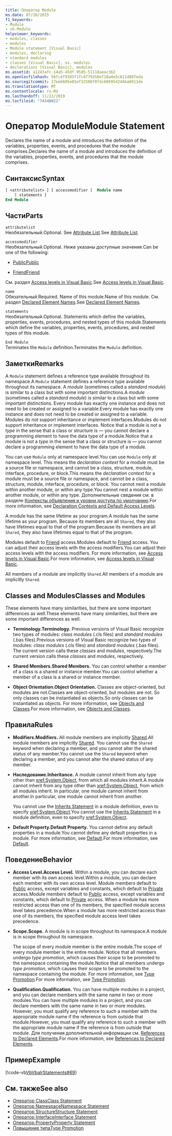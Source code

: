 ```yaml
---
title: Оператор Module
ms.date: 07/20/2015
f1_keywords:
- Module
- vb.Module
helpviewer_keywords:
- modules, classes
- modules
- Module statement [Visual Basic]
- modules, declaring
- standard modules
- classes [Visual Basic], vs. modules
- declarations [Visual Basic], modules
ms.assetid: a1243afc-14a5-45df-95d5-51118aeac362
ms.openlocfilehash: 56fc4f9383f1fc4779358ef18a4e5c611d897eda
ms.sourcegitcommit: 17ee6605e01ef32506f8fdc686954244ba6911de
ms.translationtype: MT
ms.contentlocale: ru-RU
ms.lasthandoff: 11/22/2019
ms.locfileid: "74348021"
---
```

# <a name="module-statement"></a><span data-ttu-id="8767f-102">Оператор Module</span><span class="sxs-lookup"><span data-stu-id="8767f-102">Module Statement</span></span>

<span data-ttu-id="8767f-103">Declares the name of a module and introduces the definition of the variables, properties, events, and procedures that the module comprises.</span><span class="sxs-lookup"><span data-stu-id="8767f-103">Declares the name of a module and introduces the definition of the variables, properties, events, and procedures that the module comprises.</span></span>

## <a name="syntax"></a><span data-ttu-id="8767f-104">Синтаксис</span><span class="sxs-lookup"><span data-stu-id="8767f-104">Syntax</span></span>

```vb
[ <attributelist> ] [ accessmodifier ]  Module name
    [ statements ]
End Module
```

## <a name="parts"></a><span data-ttu-id="8767f-105">Части</span><span class="sxs-lookup"><span data-stu-id="8767f-105">Parts</span></span>

`attributelist`  
<span data-ttu-id="8767f-106">Необязательный.</span><span class="sxs-lookup"><span data-stu-id="8767f-106">Optional.</span></span> <span data-ttu-id="8767f-107">See [Attribute List](../../../visual-basic/language-reference/statements/attribute-list.md).</span><span class="sxs-lookup"><span data-stu-id="8767f-107">See [Attribute List](../../../visual-basic/language-reference/statements/attribute-list.md).</span></span>

`accessmodifier`  
<span data-ttu-id="8767f-108">Необязательный.</span><span class="sxs-lookup"><span data-stu-id="8767f-108">Optional.</span></span> <span data-ttu-id="8767f-109">Ниже указаны доступные значения.</span><span class="sxs-lookup"><span data-stu-id="8767f-109">Can be one of the following:</span></span>

- [<span data-ttu-id="8767f-110">Public</span><span class="sxs-lookup"><span data-stu-id="8767f-110">Public</span></span>](../../../visual-basic/language-reference/modifiers/public.md)

- [<span data-ttu-id="8767f-111">Friend</span><span class="sxs-lookup"><span data-stu-id="8767f-111">Friend</span></span>](../../../visual-basic/language-reference/modifiers/friend.md)

<span data-ttu-id="8767f-112">См. раздел [Access levels in Visual Basic](../../../visual-basic/programming-guide/language-features/declared-elements/access-levels.md).</span><span class="sxs-lookup"><span data-stu-id="8767f-112">See [Access levels in Visual Basic](../../../visual-basic/programming-guide/language-features/declared-elements/access-levels.md).</span></span>

`name`  
<span data-ttu-id="8767f-113">Обязательный.</span><span class="sxs-lookup"><span data-stu-id="8767f-113">Required.</span></span> <span data-ttu-id="8767f-114">Name of this module.</span><span class="sxs-lookup"><span data-stu-id="8767f-114">Name of this module.</span></span> <span data-ttu-id="8767f-115">См. раздел [Declared Element Names](../../../visual-basic/programming-guide/language-features/declared-elements/declared-element-names.md).</span><span class="sxs-lookup"><span data-stu-id="8767f-115">See [Declared Element Names](../../../visual-basic/programming-guide/language-features/declared-elements/declared-element-names.md).</span></span>

`statements`  
<span data-ttu-id="8767f-116">Необязательный.</span><span class="sxs-lookup"><span data-stu-id="8767f-116">Optional.</span></span> <span data-ttu-id="8767f-117">Statements which define the variables, properties, events, procedures, and nested types of this module.</span><span class="sxs-lookup"><span data-stu-id="8767f-117">Statements which define the variables, properties, events, procedures, and nested types of this module.</span></span>

`End Module`  
<span data-ttu-id="8767f-118">Terminates the `Module` definition.</span><span class="sxs-lookup"><span data-stu-id="8767f-118">Terminates the `Module` definition.</span></span>

## <a name="remarks"></a><span data-ttu-id="8767f-119">Заметки</span><span class="sxs-lookup"><span data-stu-id="8767f-119">Remarks</span></span>

<span data-ttu-id="8767f-120">A `Module` statement defines a reference type available throughout its namespace.</span><span class="sxs-lookup"><span data-stu-id="8767f-120">A `Module` statement defines a reference type available throughout its namespace.</span></span> <span data-ttu-id="8767f-121">A *module* (sometimes called a *standard module*) is similar to a class but with some important distinctions.</span><span class="sxs-lookup"><span data-stu-id="8767f-121">A *module* (sometimes called a *standard module*) is similar to a class but with some important distinctions.</span></span> <span data-ttu-id="8767f-122">Every module has exactly one instance and does not need to be created or assigned to a variable.</span><span class="sxs-lookup"><span data-stu-id="8767f-122">Every module has exactly one instance and does not need to be created or assigned to a variable.</span></span> <span data-ttu-id="8767f-123">Modules do not support inheritance or implement interfaces.</span><span class="sxs-lookup"><span data-stu-id="8767f-123">Modules do not support inheritance or implement interfaces.</span></span> <span data-ttu-id="8767f-124">Notice that a module is not a *type* in the sense that a class or structure is — you cannot declare a programming element to have the data type of a module.</span><span class="sxs-lookup"><span data-stu-id="8767f-124">Notice that a module is not a *type* in the sense that a class or structure is — you cannot declare a programming element to have the data type of a module.</span></span>

<span data-ttu-id="8767f-125">You can use `Module` only at namespace level.</span><span class="sxs-lookup"><span data-stu-id="8767f-125">You can use `Module` only at namespace level.</span></span> <span data-ttu-id="8767f-126">This means the *declaration context* for a module must be a source file or namespace, and cannot be a class, structure, module, interface, procedure, or block.</span><span class="sxs-lookup"><span data-stu-id="8767f-126">This means the *declaration context* for a module must be a source file or namespace, and cannot be a class, structure, module, interface, procedure, or block.</span></span> <span data-ttu-id="8767f-127">You cannot nest a module within another module, or within any type.</span><span class="sxs-lookup"><span data-stu-id="8767f-127">You cannot nest a module within another module, or within any type.</span></span> <span data-ttu-id="8767f-128">Дополнительные сведения см. в разделе [Контексты объявления и уровни доступа по умолчанию](../../../visual-basic/language-reference/statements/declaration-contexts-and-default-access-levels.md).</span><span class="sxs-lookup"><span data-stu-id="8767f-128">For more information, see [Declaration Contexts and Default Access Levels](../../../visual-basic/language-reference/statements/declaration-contexts-and-default-access-levels.md).</span></span>

<span data-ttu-id="8767f-129">A module has the same lifetime as your program.</span><span class="sxs-lookup"><span data-stu-id="8767f-129">A module has the same lifetime as your program.</span></span> <span data-ttu-id="8767f-130">Because its members are all `Shared`, they also have lifetimes equal to that of the program.</span><span class="sxs-lookup"><span data-stu-id="8767f-130">Because its members are all `Shared`, they also have lifetimes equal to that of the program.</span></span>

<span data-ttu-id="8767f-131">Modules default to [Friend](../../../visual-basic/language-reference/modifiers/friend.md) access.</span><span class="sxs-lookup"><span data-stu-id="8767f-131">Modules default to [Friend](../../../visual-basic/language-reference/modifiers/friend.md) access.</span></span> <span data-ttu-id="8767f-132">You can adjust their access levels with the access modifiers.</span><span class="sxs-lookup"><span data-stu-id="8767f-132">You can adjust their access levels with the access modifiers.</span></span> <span data-ttu-id="8767f-133">For more information, see [Access levels in Visual Basic](../../../visual-basic/programming-guide/language-features/declared-elements/access-levels.md).</span><span class="sxs-lookup"><span data-stu-id="8767f-133">For more information, see [Access levels in Visual Basic](../../../visual-basic/programming-guide/language-features/declared-elements/access-levels.md).</span></span>

<span data-ttu-id="8767f-134">All members of a module are implicitly `Shared`.</span><span class="sxs-lookup"><span data-stu-id="8767f-134">All members of a module are implicitly `Shared`.</span></span>

## <a name="classes-and-modules"></a><span data-ttu-id="8767f-135">Classes and Modules</span><span class="sxs-lookup"><span data-stu-id="8767f-135">Classes and Modules</span></span>

<span data-ttu-id="8767f-136">These elements have many similarities, but there are some important differences as well.</span><span class="sxs-lookup"><span data-stu-id="8767f-136">These elements have many similarities, but there are some important differences as well.</span></span>

- <span data-ttu-id="8767f-137">**Terminology.**</span><span class="sxs-lookup"><span data-stu-id="8767f-137">**Terminology.**</span></span> <span data-ttu-id="8767f-138">Previous versions of Visual Basic recognize two types of modules: *class modules* (.cls files) and *standard modules* (.bas files).</span><span class="sxs-lookup"><span data-stu-id="8767f-138">Previous versions of Visual Basic recognize two types of modules: *class modules* (.cls files) and *standard modules* (.bas files).</span></span> <span data-ttu-id="8767f-139">The current version calls these *classes* and *modules*, respectively.</span><span class="sxs-lookup"><span data-stu-id="8767f-139">The current version calls these *classes* and *modules*, respectively.</span></span>

- <span data-ttu-id="8767f-140">**Shared Members.**</span><span class="sxs-lookup"><span data-stu-id="8767f-140">**Shared Members.**</span></span> <span data-ttu-id="8767f-141">You can control whether a member of a class is a shared or instance member.</span><span class="sxs-lookup"><span data-stu-id="8767f-141">You can control whether a member of a class is a shared or instance member.</span></span>

- <span data-ttu-id="8767f-142">**Object Orientation.**</span><span class="sxs-lookup"><span data-stu-id="8767f-142">**Object Orientation.**</span></span> <span data-ttu-id="8767f-143">Classes are object-oriented, but modules are not.</span><span class="sxs-lookup"><span data-stu-id="8767f-143">Classes are object-oriented, but modules are not.</span></span> <span data-ttu-id="8767f-144">So only classes can be instantiated as objects.</span><span class="sxs-lookup"><span data-stu-id="8767f-144">So only classes can be instantiated as objects.</span></span> <span data-ttu-id="8767f-145">For more information, see [Objects and Classes](../../../visual-basic/programming-guide/language-features/objects-and-classes/index.md).</span><span class="sxs-lookup"><span data-stu-id="8767f-145">For more information, see [Objects and Classes](../../../visual-basic/programming-guide/language-features/objects-and-classes/index.md).</span></span>

## <a name="rules"></a><span data-ttu-id="8767f-146">Правила</span><span class="sxs-lookup"><span data-stu-id="8767f-146">Rules</span></span>

- <span data-ttu-id="8767f-147">**Modifiers.**</span><span class="sxs-lookup"><span data-stu-id="8767f-147">**Modifiers.**</span></span> <span data-ttu-id="8767f-148">All module members are implicitly [Shared](../../../visual-basic/language-reference/modifiers/shared.md).</span><span class="sxs-lookup"><span data-stu-id="8767f-148">All module members are implicitly [Shared](../../../visual-basic/language-reference/modifiers/shared.md).</span></span> <span data-ttu-id="8767f-149">You cannot use the `Shared` keyword when declaring a member, and you cannot alter the shared status of any member.</span><span class="sxs-lookup"><span data-stu-id="8767f-149">You cannot use the `Shared` keyword when declaring a member, and you cannot alter the shared status of any member.</span></span>

- <span data-ttu-id="8767f-150">**Наследование.**</span><span class="sxs-lookup"><span data-stu-id="8767f-150">**Inheritance.**</span></span> <span data-ttu-id="8767f-151">A module cannot inherit from any type other than <xref:System.Object>, from which all modules inherit.</span><span class="sxs-lookup"><span data-stu-id="8767f-151">A module cannot inherit from any type other than <xref:System.Object>, from which all modules inherit.</span></span> <span data-ttu-id="8767f-152">In particular, one module cannot inherit from another.</span><span class="sxs-lookup"><span data-stu-id="8767f-152">In particular, one module cannot inherit from another.</span></span>

  <span data-ttu-id="8767f-153">You cannot use the [Inherits Statement](../../../visual-basic/language-reference/statements/inherits-statement.md) in a module definition, even to specify <xref:System.Object>.</span><span class="sxs-lookup"><span data-stu-id="8767f-153">You cannot use the [Inherits Statement](../../../visual-basic/language-reference/statements/inherits-statement.md) in a module definition, even to specify <xref:System.Object>.</span></span>

- <span data-ttu-id="8767f-154">**Default Property.**</span><span class="sxs-lookup"><span data-stu-id="8767f-154">**Default Property.**</span></span> <span data-ttu-id="8767f-155">You cannot define any default properties in a module.</span><span class="sxs-lookup"><span data-stu-id="8767f-155">You cannot define any default properties in a module.</span></span> <span data-ttu-id="8767f-156">For more information, see [Default](../../../visual-basic/language-reference/modifiers/default.md).</span><span class="sxs-lookup"><span data-stu-id="8767f-156">For more information, see [Default](../../../visual-basic/language-reference/modifiers/default.md).</span></span>

## <a name="behavior"></a><span data-ttu-id="8767f-157">Поведение</span><span class="sxs-lookup"><span data-stu-id="8767f-157">Behavior</span></span>

- <span data-ttu-id="8767f-158">**Access Level.**</span><span class="sxs-lookup"><span data-stu-id="8767f-158">**Access Level.**</span></span> <span data-ttu-id="8767f-159">Within a module, you can declare each member with its own access level.</span><span class="sxs-lookup"><span data-stu-id="8767f-159">Within a module, you can declare each member with its own access level.</span></span> <span data-ttu-id="8767f-160">Module members default to [Public](../../../visual-basic/language-reference/modifiers/public.md) access, except variables and constants, which default to [Private](../../../visual-basic/language-reference/modifiers/private.md) access.</span><span class="sxs-lookup"><span data-stu-id="8767f-160">Module members default to [Public](../../../visual-basic/language-reference/modifiers/public.md) access, except variables and constants, which default to [Private](../../../visual-basic/language-reference/modifiers/private.md) access.</span></span> <span data-ttu-id="8767f-161">When a module has more restricted access than one of its members, the specified module access level takes precedence.</span><span class="sxs-lookup"><span data-stu-id="8767f-161">When a module has more restricted access than one of its members, the specified module access level takes precedence.</span></span>

- <span data-ttu-id="8767f-162">**Scope.**</span><span class="sxs-lookup"><span data-stu-id="8767f-162">**Scope.**</span></span> <span data-ttu-id="8767f-163">A module is in scope throughout its namespace.</span><span class="sxs-lookup"><span data-stu-id="8767f-163">A module is in scope throughout its namespace.</span></span>

  <span data-ttu-id="8767f-164">The scope of every module member is the entire module.</span><span class="sxs-lookup"><span data-stu-id="8767f-164">The scope of every module member is the entire module.</span></span> <span data-ttu-id="8767f-165">Notice that all members undergo *type promotion*, which causes their scope to be promoted to the namespace containing the module.</span><span class="sxs-lookup"><span data-stu-id="8767f-165">Notice that all members undergo *type promotion*, which causes their scope to be promoted to the namespace containing the module.</span></span> <span data-ttu-id="8767f-166">For more information, see [Type Promotion](../../../visual-basic/programming-guide/language-features/declared-elements/type-promotion.md).</span><span class="sxs-lookup"><span data-stu-id="8767f-166">For more information, see [Type Promotion](../../../visual-basic/programming-guide/language-features/declared-elements/type-promotion.md).</span></span>

- <span data-ttu-id="8767f-167">**Qualification.**</span><span class="sxs-lookup"><span data-stu-id="8767f-167">**Qualification.**</span></span> <span data-ttu-id="8767f-168">You can have multiple modules in a project, and you can declare members with the same name in two or more modules.</span><span class="sxs-lookup"><span data-stu-id="8767f-168">You can have multiple modules in a project, and you can declare members with the same name in two or more modules.</span></span> <span data-ttu-id="8767f-169">However, you must qualify any reference to such a member with the appropriate module name if the reference is from outside that module.</span><span class="sxs-lookup"><span data-stu-id="8767f-169">However, you must qualify any reference to such a member with the appropriate module name if the reference is from outside that module.</span></span> <span data-ttu-id="8767f-170">Для получения дополнительной информации см. [References to Declared Elements](../../../visual-basic/programming-guide/language-features/declared-elements/references-to-declared-elements.md).</span><span class="sxs-lookup"><span data-stu-id="8767f-170">For more information, see [References to Declared Elements](../../../visual-basic/programming-guide/language-features/declared-elements/references-to-declared-elements.md).</span></span>

## <a name="example"></a><span data-ttu-id="8767f-171">Пример</span><span class="sxs-lookup"><span data-stu-id="8767f-171">Example</span></span>

[!code-vb[VbVbalrStatements#69](~/samples/snippets/visualbasic/VS_Snippets_VBCSharp/VbVbalrStatements/VB/Class1.vb#69)]

## <a name="see-also"></a><span data-ttu-id="8767f-172">См. также</span><span class="sxs-lookup"><span data-stu-id="8767f-172">See also</span></span>

- [<span data-ttu-id="8767f-173">Оператор Class</span><span class="sxs-lookup"><span data-stu-id="8767f-173">Class Statement</span></span>](../../../visual-basic/language-reference/statements/class-statement.md)
- [<span data-ttu-id="8767f-174">Оператор Namespace</span><span class="sxs-lookup"><span data-stu-id="8767f-174">Namespace Statement</span></span>](../../../visual-basic/language-reference/statements/namespace-statement.md)
- [<span data-ttu-id="8767f-175">Оператор Structure</span><span class="sxs-lookup"><span data-stu-id="8767f-175">Structure Statement</span></span>](../../../visual-basic/language-reference/statements/structure-statement.md)
- [<span data-ttu-id="8767f-176">Оператор Interface</span><span class="sxs-lookup"><span data-stu-id="8767f-176">Interface Statement</span></span>](../../../visual-basic/language-reference/statements/interface-statement.md)
- [<span data-ttu-id="8767f-177">Оператор Property</span><span class="sxs-lookup"><span data-stu-id="8767f-177">Property Statement</span></span>](../../../visual-basic/language-reference/statements/property-statement.md)
- [<span data-ttu-id="8767f-178">Повышение типа</span><span class="sxs-lookup"><span data-stu-id="8767f-178">Type Promotion</span></span>](../../../visual-basic/programming-guide/language-features/declared-elements/type-promotion.md)
